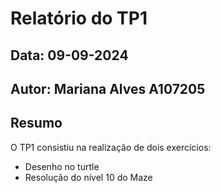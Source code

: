 # Relatório do TP1
## Data: 09-09-2024
## Autor: Mariana Alves A107205

## Resumo

O TP1 consistiu na realização de dois exercícios:
- Desenho no turtle
- Resolução do nível 10 do Maze